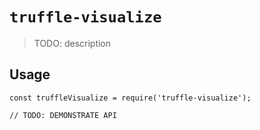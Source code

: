 # `truffle-visualize`

> TODO: description

## Usage

```
const truffleVisualize = require('truffle-visualize');

// TODO: DEMONSTRATE API
```
